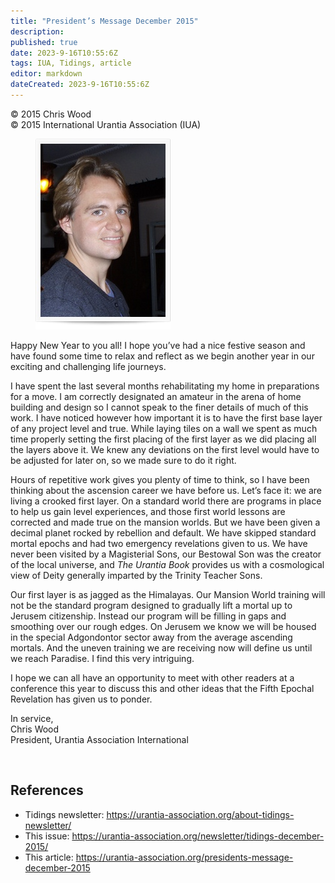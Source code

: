 ```yaml
---
title: "President’s Message December 2015"
description: 
published: true
date: 2023-9-16T10:55:6Z
tags: IUA, Tidings, article
editor: markdown
dateCreated: 2023-9-16T10:55:6Z
---
```


<p class="v-card v-sheet theme--light gray lighten-3 px-2">© 2015 Chris Wood<br>© 2015 International Urantia Association (IUA)</p>

<figure id="Figure_1" class="image urantiapedia image-style-align-left">
<img src="../../../image/article/IUA_Tidings/Chris-Wood-framed.jpg">
</figure>

Happy New Year to you all! I hope you’ve had a nice festive season and have found some time to relax and reflect as we begin another year in our exciting and challenging life journeys.

I have spent the last several months rehabilitating my home in preparations for a move. I am correctly designated an amateur in the arena of home building and design so I cannot speak to the finer details of much of this work. I have noticed however how important it is to have the first base layer of any project level and true. While laying tiles on a wall we spent as much time properly setting the first placing of the first layer as we did placing all the layers above it. We knew any deviations on the first level would have to be adjusted for later on, so we made sure to do it right.

Hours of repetitive work gives you plenty of time to think, so I have been thinking about the ascension career we have before us. Let’s face it: we are living a crooked first layer. On a standard world there are programs in place to help us gain level experiences, and those first world lessons are corrected and made true on the mansion worlds. But we have been given a decimal planet rocked by rebellion and default. We have skipped standard mortal epochs and had two emergency revelations given to us. We have never been visited by a Magisterial Sons, our Bestowal Son was the creator of the local universe, and _The Urantia Book_ provides us with a cosmological view of Deity generally imparted by the Trinity Teacher Sons.

Our first layer is as jagged as the Himalayas. Our Mansion World training will not be the standard program designed to gradually lift a mortal up to Jerusem citizenship. Instead our program will be filling in gaps and smoothing over our rough edges. On Jerusem we know we will be housed in the special Adgondontor sector away from the average ascending mortals. And the uneven training we are receiving now will define us until we reach Paradise. I find this very intriguing.

I hope we can all have an opportunity to meet with other readers at a conference this year to discuss this and other ideas that the Fifth Epochal Revelation has given us to ponder.

In service,  
Chris Wood  
President, Urantia Association International

<br style="clear:both;"/>

## References

- Tidings newsletter: https://urantia-association.org/about-tidings-newsletter/
- This issue: https://urantia-association.org/newsletter/tidings-december-2015/
- This article: https://urantia-association.org/presidents-message-december-2015